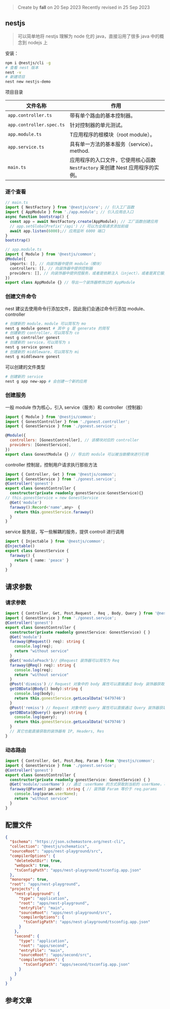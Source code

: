 > Create by **fall** on 20 Sep 2023
> Recently revised in 25 Sep 2023

## nestjs

> 可以简单地将 nestjs 理解为 node 化的 java，直接沿用了很多 java 中的概念到 nodejs 上

安装：

```bash
npm i @nestjs/cli -g
# 查看 nest 版本
nest -v
# 新建项目
nest new nestjs-demo
```

项目目录

| 文件名称                 | 作用                                                         |
| ------------------------ | ------------------------------------------------------------ |
| `app.controller.ts`      | 带有单个路由的基本控制器。                                   |
| `app.controller.spec.ts` | 针对控制器的单元测试。                                       |
| `app.module.ts`          | T应用程序的根模块（root module）。                           |
| `app.service.ts`         | 具有单一方法的基本服务（service）。 method.                  |
| `main.ts`                | 应用程序的入口文件，它使用核心函数 `NestFactory` 来创建 Nest 应用程序的实例。 |

### 逐个查看

```js
// main.ts
import { NestFactory } from '@nestjs/core'; // 引入工厂函数
import { AppModule } from './app.module'; // 引入应用总入口
async function bootstrap() {
  const app = await NestFactory.create(AppModule); // 工厂函数创建应用
  // app.setGlobalPrefix('/api') // 可以为全局请求添加前缀
  await app.listen(6000);// 应用监听 6000 端口
}
bootstrap()
```

```ts
// app.module.ts
import { Module } from '@nestjs/common';
@Module({
  imports: [], // 向装饰器中提供 module（模块）
  controllers: [], // 向装饰器中提供控制器
  providers: [], // 向装饰器中提供控服务，或者是依赖注入（inject），或者是其它服务
})
export class AppModule {} // 导出一个装饰器修饰过的 AppModule
```

### 创建文件命令

nest 建议去使用命令行添加文件，因此我们会通过命令行添加 module、controller

```bash
# 创建新的 module，module 可以简写为 mo
nest g module gonest # 其中 g 是 generate 的简写
# 创建新的 controller，可以简写为 co
nest g controller gonest
# 创建新的 service，可以简写为 s
nest g service gonest
# 创建新的 middleware，可以简写为 mi
nest g middleware gonest
```

可以创建的文件类型

```powershell
# 创建新的 service
nest g app new-app # 会创建一个新的应用
```



### 创建服务

一般 module 作为核心，引入 service（服务）和 controller（控制器） 

```js
import { Module } from '@nestjs/common';
import { GonestController } from './gonest.controller';
import { GonestService } from './gonest.service';

@Module({
  controllers: [GonestController], // 该模块对应的 controller
  providers: [GonestService], 
})
export class GonestModule {} // 导出的 module 可以被当做模块进行引用
```

controller 控制层，控制用户请求执行那些方法

```ts
import { Controller, Get } from '@nestjs/common';
import { GonestService } from './gonest.service';
@Controller('gonest')
export class GonestController {
  constructor(private readonly gonestService:GonestService){}
// this.gonestService = new GonestService
  @Get('module')
  faraway():Record<'name',any>  {
    return this.gonestService.faraway()
  }
}
```

service 服务层，写一些解耦的服务，提供 controll 进行调用

```ts
import { Injectable } from '@nestjs/common';
@Injectable()
export class GonestService {
  faraway() {
    return { name: 'peace' }
  }
}
```

## 请求参数

### 请求参数

```ts
import { Controller, Get, Post,Request , Req , Body, Query } from '@nestjs/common';
import { GonestService } from './gonest.service';
@Controller('gonest')
export class GonestController {
  constructor(private readonly gonestService: GonestService) { }
  @Get('module')
  faraway(@Request() req): string {
    console.log(req);
    return "without service"
  }
  @Get('modulePeach')// @Request 装饰器可以简写为 Req
  faraway(@Req() req): string {
    console.log(req);
    return "without service"
  }
  @Post('dismiss') // Request 对象中的 body 属性可以直接通过 Body 装饰器获取到
  getDBData(@Body() body):string {
    console.log(body);
    return this.gonestService.getLocalData('6479746')
  }
  @Post('remiss') // Request 对象中的 query 属性可以直接通过 Query 装饰器获取到
  getDBData(@Query() query):string {
    console.log(query);
    return this.gonestService.getLocalData('6479746')
  }
  // 其它也能直接获取的装饰器有 IP, Headers, Res
}
```

### 动态路由

```ts
import { Controller, Get, Post,Req, Param } from '@nestjs/common';
import { GonestService } from './gonest.service';
@Controller('gonest')
export class GonestController {
  constructor(private readonly gonestService: GonestService) { }
  @Get('module/:userName') // 通过 :userName 的方式获取到当前的 userName，可以写多个动态路由
  faraway(@Param() param): string { // 装饰器 Param 等价于 req.params
    console.log(param.userName);
    return "without service"
  }
}
```



## 配置文件

```json
{
  "$schema": "https://json.schemastore.org/nest-cli",
  "collection": "@nestjs/schematics",
  "sourceRoot": "apps/nest-playground/src",
  "compilerOptions": {
    "deleteOutDir": true,
    "webpack": true,
    "tsConfigPath": "apps/nest-playground/tsconfig.app.json"
  },
  "monorepo": true,
  "root": "apps/nest-playground",
  "projects": {
    "nest-playground": {
      "type": "application",
      "root": "apps/nest-playground",
      "entryFile": "main",
      "sourceRoot": "apps/nest-playground/src",
      "compilerOptions": {
        "tsConfigPath": "apps/nest-playground/tsconfig.app.json"
      }
    },
    "second": {
      "type": "application",
      "root": "apps/second",
      "entryFile": "main",
      "sourceRoot": "apps/second/src",
      "compilerOptions": {
        "tsConfigPath": "apps/second/tsconfig.app.json"
      }
    }
  }
}
```











## 参考文章

